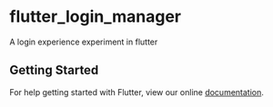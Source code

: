 # flutter_login_manager

A login experience experiment in flutter

## Getting Started

For help getting started with Flutter, view our online
[documentation](https://flutter.io/).
